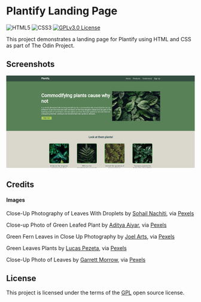 # Plantify Landing Page

![HTML5](https://img.shields.io/badge/HTML5-orange?logo=html5&logoColor=white)
![CSS3](https://img.shields.io/badge/CSS3-blue?logo=css3&logoColor=white)
[![GPLv3.0 License](https://img.shields.io/badge/License-GPLv3.0-red.svg)](https://www.gnu.org/licenses/gpl-3.0.en.html)

This project demonstrates a landing page for Plantify using HTML and CSS as part of The Odin Project.

## Screenshots

![Page screenshot](./assets/screenshots/page-screenshot.png)

## Credits

#### Images

Close-Up Photography of Leaves With Droplets by [Sohail Nachiti](https://www.pexels.com/@sohi/), via [Pexels](https://www.pexels.com)

Close-up Photo of Green Leafed Plant by [Aditya Aiyar](https://www.pexels.com/@aditya-aiyar-615049/), via [Pexels](https://www.pexels.com)

Green Fern Leaves in Close Up Photography by [Joel Arts](https://www.pexels.com/@joe-arts-1830507/), via [Pexels](https://www.pexels.com)

Green Leaves Plants by [Lucas Pezeta](https://www.pexels.com/@lucaspezeta/), via [Pexels](https://www.pexels.com)

Close-Up Photo of Leaves by [Garrett Morrow](https://www.pexels.com/@garrettmorrow/), via [Pexels](https://www.pexels.com)

## License

This project is licensed under the terms of the [GPL](https://www.gnu.org/licenses/gpl-3.0.en.html) open source license.
